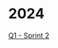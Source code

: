 # 2024
[Q1 - Sprint 2](https://digiventuresfintech.github.io/activx-changelog/2024-q1-sprint-2.html)
